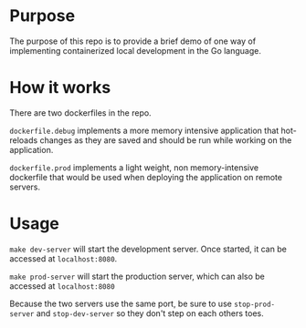 # Purpose

The purpose of this repo is to provide a brief demo of one way of implementing containerized local development in the Go language.

# How it works

There are two dockerfiles in the repo.

`dockerfile.debug` implements a more memory intensive application that hot-reloads changes as they are saved and should be run while working on the application.

`dockerfile.prod` implements a light weight, non memory-intensive dockerfile that would be used when deploying the application on remote servers.

# Usage

`make dev-server` will start the development server. Once started, it can be accessed at `localhost:8080`.

`make prod-server` will start the production server, which can also be accessed at `localhost:8080`

Because the two servers use the same port, be sure to use `stop-prod-server` and `stop-dev-server` so they don't step on each others toes.

